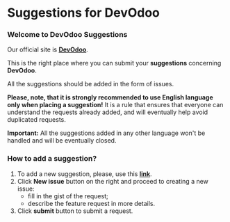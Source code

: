 # Suggestions for DevOdoo

<h3>Welcome to DevOdoo Suggestions</h3>

Our official site is <strong><a href="https://devodoo.com/" rel="nofollow">DevOdoo</a></strong>.

This is the right place where you can submit your <strong>suggestions</strong> concerning  <strong>DevOdoo</strong>. 

All the suggestions should be added in the form of issues.

<strong>Please, note, that it is strongly recommended to use English language only when placing a suggestion!</strong> 
It is a rule that ensures that everyone can understand the requests already added, and will eventually help avoid duplicated requests.

<strong>Important:</strong> All the suggestions added in any other language won't be handled and will be eventually closed. 

<h3>How to add a suggestion?</h3>

<ol>
<li>To add a new suggestion, please, use this <strong><a href="https://github.com/PixelDima/suggestions/issues " rel="nofollow">link</a></strong>.</li>
  <li>Click <strong>New issue</strong> button on the right and proceed to creating a new issue:
    <ul>
     <li>fill in the gist of the request;</li>
     <li>describe the feature request in more details.</li>
    </ul>
  </li>
    <li>Click <strong>submit</strong> button to submit a request.</li>
</ol>

